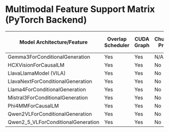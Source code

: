 # Multimodal Feature Support Matrix (PyTorch Backend)

| Model Architecture/Feature         | Overlap Scheduler | CUDA Graph | Chunked Prefill | Torch Sampler | TLLM C++ Sampler | KV Cache Reuse | Logits Post Processor | EPD Disaggregated Serving |
| ---------------------------------- | ----------------- | ---------- | --------------- | ------------- | ---------------- | -------------- | --------------------- | ------------------------- |
| Gemma3ForConditionalGeneration     | Yes               | Yes        | N/A             | Yes           | Yes              | N/A            | Yes                   | No                        |
| HCXVisionForCausalLM               | Yes               | Yes        | No              | Yes           | Yes              | No             | Yes                   | No                        |
| LlavaLlamaModel (VILA)             | Yes               | Yes        | No              | Yes           | Yes              | No             | Yes                   | No                        |
| LlavaNextForConditionalGeneration  | Yes               | Yes        | No              | Yes           | Yes              | Yes            | Yes                   | No                        |
| Llama4ForConditionalGeneration     | Yes               | Yes        | No              | Yes           | Yes              | No             | Yes                   | No                        |
| Mistral3ForConditionalGeneration   | Yes               | Yes        | No              | Yes           | Yes              | No             | Yes                   | No                        |
| Phi4MMForCausalLM                  | Yes               | Yes        | No              | Yes           | Yes              | No             | Yes                   | No                        |
| Qwen2VLForConditionalGeneration    | Yes               | Yes        | No              | Yes           | Yes              | Yes            | Yes                   | No                        |
| Qwen2_5_VLForConditionalGeneration | Yes               | Yes        | No              | Yes           | Yes              | Yes            | Yes                   | No                        |
